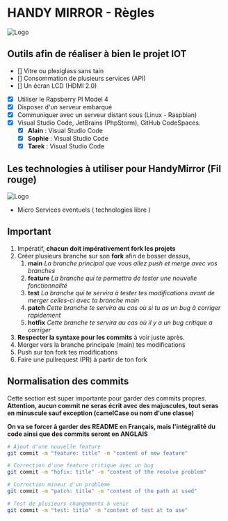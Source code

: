 # HANDY MIRROR - Règles

![Logo](https://github.com/alain-guillon-it/HandyMirror-Documents/blob/main/logo/HM.jpg)

## Outils afin de réaliser à bien le projet IOT

-   [] Vitre ou plexiglass sans tain
-   [] Consommation de plusieurs services (API)
-   [] Un écran LCD (HDMI 2.0)
-   [x] Utiliser le Rapsberry PI Model 4
-   [x] Disposer d'un serveur embarqué
-   [x] Communiquer avec un serveur distant sous (Linux - Raspbian)
-   [x] Visual Studio Code, JetBrains (PhpStorm), GitHub CodeSpaces.
    -   [x] **Alain** : Visual Studio Code
    -   [x] **Sophie** : Visual Studio Code
    -   [x] **Tarek** : Visual Studio Code

## Les technologies à utiliser pour HandyMirror (Fil rouge)

![Logo](https://github.com/alain-guillon-it/HandyMirror-Documents/blob/main/screenshots/Technologies_used.png)

-   Micro Services eventuels ( technologies libre )

## Important

1. Impératif, **chacun doit impérativement fork les projets**
2. Créer plusieurs branche sur son **fork** afin de bosser dessus,
    1. **main** _La branche principal que vous allez push et merge avec vos branches_
    2. **feature** _La branche qui te permettra de tester une nouvelle fonctionnalité_
    3. **test** _La branche qui te servira à tester tes modifications avant de merger celles-ci avec ta branche main_
    4. **patch** _Cette branche te servira au cas où si tu as un bug à corriger rapidement_
    5. **hotfix** _Cette branche te servira au cas où il y a un bug critique a corriger_
3. **Respecter la syntaxe pour les commits** à voir juste après.
4. Merger vers la branche principale (main) tes modifications
5. Push sur ton fork tes modifications
6. Faire une pullrequest (PR) à partir de ton fork

## Normalisation des commits

Cette section est super importante pour garder des commits propres.
**Attention, aucun commit ne seras écrit avec des majuscules, tout seras en minuscule sauf exception (camelCase ou nom d'une classe)**

**On va se forcer à garder des README en Français, mais l'intégralité du code ainsi que des commits seront en ANGLAIS**

```sh
# Ajout d'une nouvelle feature
git commit -m "feature: title" -m "content of new feature"

# Correction d'une feature critique avec un bug
git commit -m "hofix: title" -m "content of the resolve problem"

# Correction mineur d'un problème
git commit -m "patch: title" -m "content of the path at used"

# Test de plusieurs changements à venir
git commit -m "test: title" -m "content of test at to use"
```
